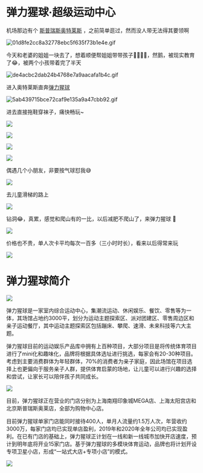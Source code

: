 # 弹力猩球·超级运动中心

机场那边有个 [斯普瑞斯奥特莱斯](https://www.gaode.com/place/B000A87IPS) ，之前简单逛过，然而没人带无法得其要领啊

![01d8fe2cc8a32778ebc5f635f73b1e4e.gif](https://fudongdong-statics.oss-cn-beijing.aliyuncs.com/images/20220212/03d5993fbf7d4d1496e5ba2d07d030f0.gif?x-oss-process=image/resize,w_800/quality,q_80)

今天和老婆的姐姐一块去了，想着顺便帮姐姐带带孩子😶‍🌫️😶‍🌫️，然鹅，被现实教育了😂，被两个小孩带着完了半天

![de4acbc2dab24b4768e7a9aacafa1b4c.gif](https://fudongdong-statics.oss-cn-beijing.aliyuncs.com/images/20220212/4d13e0aea5114879bb35fc75d6bfb495.gif?x-oss-process=image/resize,w_800/quality,q_80)

进入奥特莱斯直奔[弹力猩球](https://www.gaode.com/detail/B0H2O5EUV5?citycode=110000) 

![5ab439715bce72caf9e135a9a47cbb92.gif](https://fudongdong-statics.oss-cn-beijing.aliyuncs.com/images/20220212/7158467b890d4f2d9a7252844deadae0.gif)

进去直接拖鞋穿袜子，痛快畅玩~


![](https://fudongdong-statics.oss-cn-beijing.aliyuncs.com/images/20220212/80b2b6e8a8f349eea84c48014b64f08e.png?x-oss-process=image/resize,w_800/quality,q_80)

![](https://fudongdong-statics.oss-cn-beijing.aliyuncs.com/images/20220212/e808f75f0c3d41af98bd251217728984.png?x-oss-process=image/resize,w_800/quality,q_80)

![](https://fudongdong-statics.oss-cn-beijing.aliyuncs.com/images/20220212/e1ee2b878939466ba92ea8e57c5c2c7c.png?x-oss-process=image/resize,w_800/quality,q_80)

![](https://fudongdong-statics.oss-cn-beijing.aliyuncs.com/images/20220212/a54a6f5a355248eba32fa3a6813e67d4.png?x-oss-process=image/resize,w_800/quality,q_80)

偶遇几个小朋友，非要按气球怼我😅

![](https://fudongdong-statics.oss-cn-beijing.aliyuncs.com/images/20220212/554691f2332649adb9c8b48cb25b22c7.png?x-oss-process=image/resize,w_800/quality,q_80)

去儿童滑梯的路上

![](https://fudongdong-statics.oss-cn-beijing.aliyuncs.com/images/20220212/4af73a2920f845e8913fb78699788ccd.png?x-oss-process=image/resize,w_800/quality,q_80)

钻洞😂，真累，感觉和爬山有的一比，以后减肥不爬山了，来弹力猩球 🌚

![](https://fudongdong-statics.oss-cn-beijing.aliyuncs.com/images/20220212/7f33e3b269a0414eafe2fa934f27e662.png?x-oss-process=image/resize,w_800/quality,q_80)

价格也不贵，单人次卡平均每次一百多（三小时时长），看来以后得常来玩

![](https://fudongdong-statics.oss-cn-beijing.aliyuncs.com/images/20220212/14b4fbf5a64c479eb012908b10849000.png?x-oss-process=image/resize,w_800/quality,q_80)


# 弹力猩球简介

![](https://fudongdong-statics.oss-cn-beijing.aliyuncs.com/images/20220212/ea9778210a7e4dde8c5cdd325a6a4dc2.png?x-oss-process=image/resize,w_800/quality,q_80)


弹力猩球是一家室内综合运动中心，集潮流运动、休闲娱乐、餐饮、零售等为一体，其场馆占地约3000平，划分为运动主题探索区、派对团建区、零售周边区和亲子运动餐厅，其中运动主题探索区包括蹦床、攀爬、速滑、未来科技等六大主题。

弹力猩球目前的运动娱乐产品库中拥有上百种项目，大部分项目是将传统体育项目进行了mini化和趣味化，品牌将根据具体选址进行挑选，每家会有20-30种项目。考虑到主要消费群体为年轻群体，70%的消费者为亲子家庭，因此场馆在项目选择上也更偏向于服务亲子人群，提供体育启蒙的场地，让儿童可以进行兴趣的选择和尝试，让家长可以陪伴孩子共同成长。

![](https://fudongdong-statics.oss-cn-beijing.aliyuncs.com/images/20220212/0d3286f1885147338e601e56810a71d4.png?x-oss-process=image/resize,w_800/quality,q_80)

目前，弹力猩球正在营业的门店分别为上海南翔印象城MEGA店、上海太阳宫店和北京斯普瑞斯奥莱店，全部为购物中心店。

目前弹力猩球单家门店能同时接待400人，单月人流量约1.5万人次，年营收约3000万，每家门店均已实现单店盈利，2019年和2020年全年公司均已实现盈利。在已有门店的基础上，弹力猩球正计划在一线和新一线城市加快开店速度，预计到明年底将开业15家门店。基于弹力猩球的多模块体育运动，品牌也将计划开设专项卫星小店，形成“一站式大店+专项小店”的模式。

![](https://fudongdong-statics.oss-cn-beijing.aliyuncs.com/images/20220212/2ff64d08f3fa49529487bc9257107156.png?x-oss-process=image/resize,w_800/quality,q_80)
